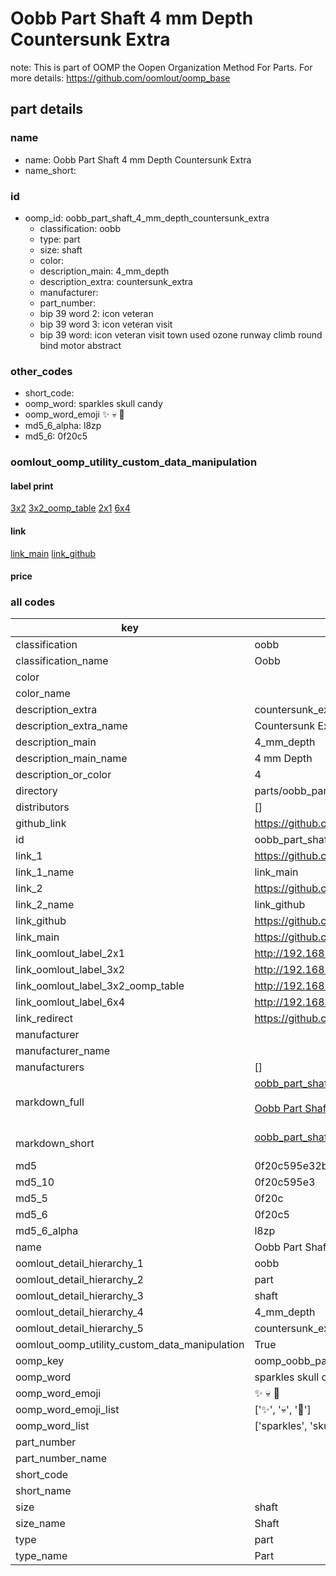# Oobb Part Shaft 4 mm Depth Countersunk Extra  

note: This is part of OOMP the Oopen Organization Method For Parts. For more details: https://github.com/oomlout/oomp_base

##  part details
  







### name
* name: Oobb Part Shaft 4 mm Depth Countersunk Extra
* name_short: 
### id
* oomp_id: oobb_part_shaft_4_mm_depth_countersunk_extra
  * classification: oobb
  * type: part
  * size: shaft
  * color: 
  * description_main: 4_mm_depth
  * description_extra: countersunk_extra
  * manufacturer: 
  * part_number: 
  * bip 39 word 2: icon veteran
  * bip 39 word 3: icon veteran visit
  * bip 39 word: icon veteran visit town used ozone runway climb round bind motor abstract

### other_codes
* short_code: 
* oomp_word: sparkles skull candy
* oomp_word_emoji :sparkles: :skull: :candy:
* md5_6_alpha: l8zp
* md5_6: 0f20c5






### oomlout_oomp_utility_custom_data_manipulation
#### label print
[3x2](http://192.168.1.245:1112/?label=oomp%20l8zp)
[3x2_oomp_table](http://192.168.1.108:1112/?label=oomp%20l8zp)
[2x1](http://192.168.1.242:1112/?label=oomp%20l8zp)
[6x4](http://192.168.1.55:1112/?label=oomp%20l8zp)    

#### link

[link_main](https://github.com/oomlout/oomlout_oomp_version_1_messy/tree/main/parts/oobb_part_shaft_4_mm_depth_countersunk_extra) [link_github](https://github.com/oomlout/oomlout_oomp_version_1_messy/tree/main/parts/oobb_part_shaft_4_mm_depth_countersunk_extra)                             

#### price







### all codes 
| key | value |  
| --- | --- |  
| classification | oobb |  
| classification_name | Oobb |  
| color |  |  
| color_name |  |  
| description_extra | countersunk_extra |  
| description_extra_name | Countersunk Extra |  
| description_main | 4_mm_depth |  
| description_main_name | 4 mm Depth |  
| description_or_color | 4 |  
| directory | parts/oobb_part_shaft_4_mm_depth_countersunk_extra |  
| distributors | [] |  
| github_link | https://github.com/oomlout/oomlout_oomp_part_src/tree/main/parts/oobb_part_shaft_4_mm_depth_countersunk_extra |  
| id | oobb_part_shaft_4_mm_depth_countersunk_extra |  
| link_1 | https://github.com/oomlout/oomlout_oomp_version_1_messy/tree/main/parts/oobb_part_shaft_4_mm_depth_countersunk_extra |  
| link_1_name | link_main |  
| link_2 | https://github.com/oomlout/oomlout_oomp_version_1_messy/tree/main/parts/oobb_part_shaft_4_mm_depth_countersunk_extra |  
| link_2_name | link_github |  
| link_github | https://github.com/oomlout/oomlout_oomp_version_1_messy/tree/main/parts/oobb_part_shaft_4_mm_depth_countersunk_extra |  
| link_main | https://github.com/oomlout/oomlout_oomp_version_1_messy/tree/main/parts/oobb_part_shaft_4_mm_depth_countersunk_extra |  
| link_oomlout_label_2x1 | http://192.168.1.242:1112/?label=oomp%20l8zp |  
| link_oomlout_label_3x2 | http://192.168.1.245:1112/?label=oomp%20l8zp |  
| link_oomlout_label_3x2_oomp_table | http://192.168.1.108:1112/?label=oomp%20l8zp |  
| link_oomlout_label_6x4 | http://192.168.1.55:1112/?label=oomp%20l8zp |  
| link_redirect | https://github.com/oomlout/oomlout_oomp_version_1_messy/tree/main/parts/oobb_part_shaft_4_mm_depth_countersunk_extra |  
| manufacturer |  |  
| manufacturer_name |  |  
| manufacturers | [] |  
| markdown_full | [oobb_part_shaft_4_mm_depth_countersunk_extra](none)<br>[](none)<br>[Oobb Part Shaft 4 Mm Depth Countersunk Extra](none)<br><br> |  
| markdown_short | [oobb_part_shaft_4_mm_depth_countersunk_extra](none)<br><br> |  
| md5 | 0f20c595e32b17ae7a77ee65e9bccb82 |  
| md5_10 | 0f20c595e3 |  
| md5_5 | 0f20c |  
| md5_6 | 0f20c5 |  
| md5_6_alpha | l8zp |  
| name | Oobb Part Shaft 4 mm Depth Countersunk Extra |  
| oomlout_detail_hierarchy_1 | oobb |  
| oomlout_detail_hierarchy_2 | part |  
| oomlout_detail_hierarchy_3 | shaft |  
| oomlout_detail_hierarchy_4 | 4_mm_depth |  
| oomlout_detail_hierarchy_5 | countersunk_extra |  
| oomlout_oomp_utility_custom_data_manipulation | True |  
| oomp_key | oomp_oobb_part_shaft_4_mm_depth_countersunk_extra |  
| oomp_word | sparkles skull candy |  
| oomp_word_emoji | :sparkles: :skull: :candy: |  
| oomp_word_emoji_list | [':sparkles:', ':skull:', ':candy:'] |  
| oomp_word_list | ['sparkles', 'skull', 'candy'] |  
| part_number |  |  
| part_number_name |  |  
| short_code |  |  
| short_name |  |  
| size | shaft |  
| size_name | Shaft |  
| type | part |  
| type_name | Part |  
